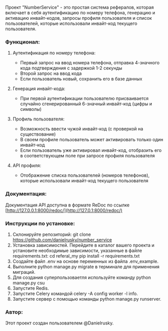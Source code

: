 Проект "NumberService" - это простая система рефералов, которая включает в себя аутентификацию по номеру телефона, генерацию и активацию инвайт-кодов, запросы профиля пользователя и список пользователей, которые использовали инвайт-код текущего пользователя.

### Функционал:

1. Аутентификация по номеру телефона:
   - Первый запрос на ввод номера телефона, отправка 4-значного кода подтверждения с задержкой 1-2 секунды
   - Второй запрос на ввод кода
   - Если пользователь новый, сохранить его в базе данных

2. Генерация инвайт-кода:
   - При первой аутентификации пользователю присваивается случайно сгенерированный 6-значный инвайт-код (цифры и символы)

3. Профиль пользователя:
   - Возможность ввести чужой инвайт-код (с проверкой на существование)
   - В своем профиле пользователь может активировать только один инвайт-код
   - Если пользователь уже активировал инвайт-код, отобразить его в соответствующем поле при запросе профиля пользователя

4. API профиля:
   - Отображение списка пользователей (номеров телефонов), которые использовали инвайт-код текущего пользователя

### Документация:

Документация API доступна в формате ReDoc по ссылке [http://127.0.0.1:8000/redoc/](http://127.0.1:8000/redoc/)

### Инструкции по установке:

1. Склонируйте репозиторий: git clone https://github.com/danielrusky/number_service
2. Установка зависимостей. Перейдите в каталог вашего проекта и установите необходимые 
зависимости, указанные в файле requirements.txt: cd referal_my pip install -r requirements.txt
3. Создайте файл .env на основе переменных из файла .env_example.
3. Выполните python manage.py migrate в терминале для применения миграций.
4. Для создания суперпользоваетля используйте команду python manage.py csu
4. Запустите Redis.
5. Запустите Celery командой celery -A config worker -l info.
6. Запустите сервер с помощью команды python manage.py runserver.

### Автор:

Этот проект создан пользователем @Danielrusky.